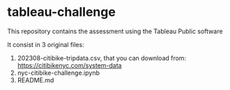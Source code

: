 # tableau-challenge
This repository contains the assessment using the Tableau Public software

It consist in 3 original files:

1. 202308-citibike-tripdata.csv, that you can download from: https://citibikenyc.com/system-data
2. nyc-citibike-challenge.ipynb
3. README.md


